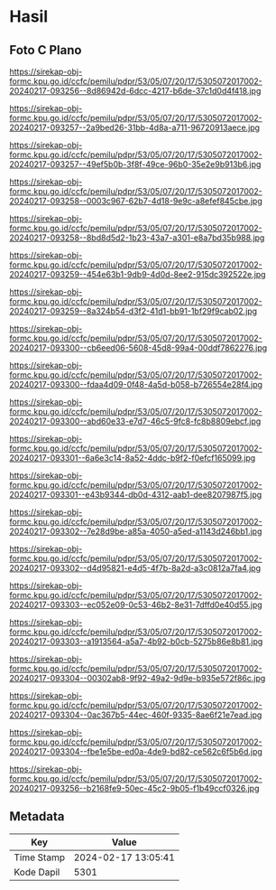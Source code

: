 # Hasil

## Foto C Plano

https://sirekap-obj-formc.kpu.go.id/ccfc/pemilu/pdpr/53/05/07/20/17/5305072017002-20240217-093256--8d86942d-6dcc-4217-b6de-37c1d0d4f418.jpg

https://sirekap-obj-formc.kpu.go.id/ccfc/pemilu/pdpr/53/05/07/20/17/5305072017002-20240217-093257--2a9bed26-31bb-4d8a-a711-96720913aece.jpg

https://sirekap-obj-formc.kpu.go.id/ccfc/pemilu/pdpr/53/05/07/20/17/5305072017002-20240217-093257--49ef5b0b-3f8f-49ce-96b0-35e2e9b913b6.jpg

https://sirekap-obj-formc.kpu.go.id/ccfc/pemilu/pdpr/53/05/07/20/17/5305072017002-20240217-093258--0003c967-62b7-4d18-9e9c-a8efef845cbe.jpg

https://sirekap-obj-formc.kpu.go.id/ccfc/pemilu/pdpr/53/05/07/20/17/5305072017002-20240217-093258--8bd8d5d2-1b23-43a7-a301-e8a7bd35b988.jpg

https://sirekap-obj-formc.kpu.go.id/ccfc/pemilu/pdpr/53/05/07/20/17/5305072017002-20240217-093259--454e63b1-9db9-4d0d-8ee2-915dc392522e.jpg

https://sirekap-obj-formc.kpu.go.id/ccfc/pemilu/pdpr/53/05/07/20/17/5305072017002-20240217-093259--8a324b54-d3f2-41d1-bb91-1bf29f9cab02.jpg

https://sirekap-obj-formc.kpu.go.id/ccfc/pemilu/pdpr/53/05/07/20/17/5305072017002-20240217-093300--cb6eed06-5608-45d8-99a4-00ddf7862276.jpg

https://sirekap-obj-formc.kpu.go.id/ccfc/pemilu/pdpr/53/05/07/20/17/5305072017002-20240217-093300--fdaa4d09-0f48-4a5d-b058-b726554e28f4.jpg

https://sirekap-obj-formc.kpu.go.id/ccfc/pemilu/pdpr/53/05/07/20/17/5305072017002-20240217-093300--abd60e33-e7d7-46c5-9fc8-fc8b8809ebcf.jpg

https://sirekap-obj-formc.kpu.go.id/ccfc/pemilu/pdpr/53/05/07/20/17/5305072017002-20240217-093301--6a6e3c14-8a52-4ddc-b9f2-f0efcf165099.jpg

https://sirekap-obj-formc.kpu.go.id/ccfc/pemilu/pdpr/53/05/07/20/17/5305072017002-20240217-093301--e43b9344-db0d-4312-aab1-dee8207987f5.jpg

https://sirekap-obj-formc.kpu.go.id/ccfc/pemilu/pdpr/53/05/07/20/17/5305072017002-20240217-093302--7e28d9be-a85a-4050-a5ed-a1143d246bb1.jpg

https://sirekap-obj-formc.kpu.go.id/ccfc/pemilu/pdpr/53/05/07/20/17/5305072017002-20240217-093302--d4d95821-e4d5-4f7b-8a2d-a3c0812a7fa4.jpg

https://sirekap-obj-formc.kpu.go.id/ccfc/pemilu/pdpr/53/05/07/20/17/5305072017002-20240217-093303--ec052e09-0c53-46b2-8e31-7dffd0e40d55.jpg

https://sirekap-obj-formc.kpu.go.id/ccfc/pemilu/pdpr/53/05/07/20/17/5305072017002-20240217-093303--a1913564-a5a7-4b92-b0cb-5275b86e8b81.jpg

https://sirekap-obj-formc.kpu.go.id/ccfc/pemilu/pdpr/53/05/07/20/17/5305072017002-20240217-093304--00302ab8-9f92-49a2-9d9e-b935e572f86c.jpg

https://sirekap-obj-formc.kpu.go.id/ccfc/pemilu/pdpr/53/05/07/20/17/5305072017002-20240217-093304--0ac367b5-44ec-460f-9335-8ae6f21e7ead.jpg

https://sirekap-obj-formc.kpu.go.id/ccfc/pemilu/pdpr/53/05/07/20/17/5305072017002-20240217-093304--fbe1e5be-ed0a-4de9-bd82-ce562c6f5b6d.jpg

https://sirekap-obj-formc.kpu.go.id/ccfc/pemilu/pdpr/53/05/07/20/17/5305072017002-20240217-093256--b2168fe9-50ec-45c2-9b05-f1b49ccf0326.jpg


## Metadata

| Key        | Value               |
| ---------- | ------------------- |
| Time Stamp | 2024-02-17 13:05:41 |
| Kode Dapil | 5301                |



